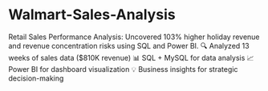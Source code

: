 # Walmart-Sales-Analysis
Retail Sales Performance Analysis: Uncovered 103% higher holiday revenue and revenue concentration risks using SQL and Power BI.  🔍 Analyzed 13 weeks of sales data ($810K revenue) 📊 SQL + MySQL for data analysis 📈 Power BI for dashboard visualization 💡 Business insights for strategic decision-making 
